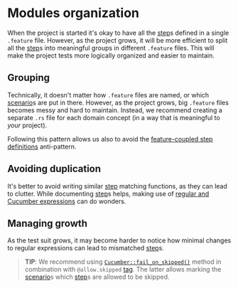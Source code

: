 Modules organization
====================

When the project is started it's okay to have all the [step]s defined in a single `.feature` file. However, as the project grows, it will be more efficient to split all the [step]s into meaningful groups in different `.feature` files. This will make the project tests more logically organized and easier to maintain.




## Grouping

Technically, it doesn't matter how `.feature` files are named, or which [scenario]s are put in there. However, as the project grows, big `.feature` files becomes messy and hard to maintain. Instead, we recommend creating a separate `.rs` file for each domain concept (in a way that is meaningful to _your_ project).

Following this pattern allows us also to avoid the [feature-coupled step definitions][1] anti-pattern.




## Avoiding duplication

It's better to avoid writing similar [step] matching functions, as they can lead to clutter. While documenting [step]s helps, making use of [regular and Cucumber expressions][2] can do wonders.




## Managing growth

As the test suit grows, it may become harder to notice how minimal changes to regular expressions can lead to mismatched [step]s. 

> __TIP__: We recommend using [`Cucumber::fail_on_skipped()`] method in combination with `@allow.skipped` [tag]. The latter allows marking the [scenario]s which [step]s are allowed to be skipped.




[`Cucumber::fail_on_skipped()`]: https://docs.rs/cucumber/*/cucumber/struct.Cucumber.html#method.fail_on_skipped
[scenario]: https://cucumber.io/docs/gherkin/reference#example
[step]: https://cucumber.io/docs/gherkin/reference#steps
[tag]: https://cucumber.io/docs/cucumber/api#tags

[1]: https://cucumberio/docs/guides/anti-patterns/#feature-coupled-step-definitions
[2]: capturing.md
